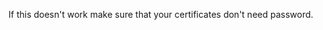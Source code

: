 <!-- layout:code post: 2004-09-26-ssl-certificate_separate-domains-with-different- -->


If this doesn't work make sure that your certificates don't need password.
